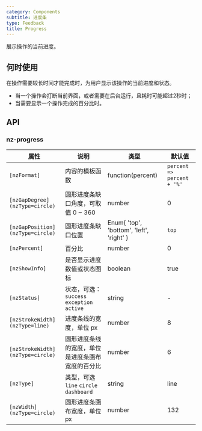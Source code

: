 ```yaml
---
category: Components
subtitle: 进度条
type: Feedback
title: Progress
---
```


展示操作的当前进度。

## 何时使用

在操作需要较长时间才能完成时，为用户显示该操作的当前进度和状态。

- 当一个操作会打断当前界面，或者需要在后台运行，且耗时可能超过2秒时；
- 当需要显示一个操作完成的百分比时。

## API

### nz-progress

| 属性 | 说明 | 类型 | 默认值 |
| --- | --- | --- | --- |
| `[nzFormat]` | 内容的模板函数 | function(percent) | `percent => percent + '%'` |
| `[nzGapDegree]` `(nzType=circle)` | 圆形进度条缺口角度，可取值 0 ~ 360 | number | 0 |
| `[nzGapPosition]` `(nzType=circle)` | 圆形进度条缺口位置 | Enum{ 'top', 'bottom', 'left', 'right' } | `top` |
| `[nzPercent]` | 百分比 | number | 0 |
| `[nzShowInfo]` | 是否显示进度数值或状态图标 | boolean | true |
| `[nzStatus]` | 状态，可选：`success` `exception` `active` | string | - |
| `[nzStrokeWidth]` `(nzType=line)` | 进度条线的宽度，单位 px | number | 8 |
| `[nzStrokeWidth]` `(nzType=circle)` | 圆形进度条线的宽度，单位是进度条画布宽度的百分比 | number | 6 |
| `[nzType]` | 类型，可选 `line` `circle` `dashboard` | string | line |
| `[nzWidth]` `(nzType=circle)` | 圆形进度条画布宽度，单位 px | number | 132 |
